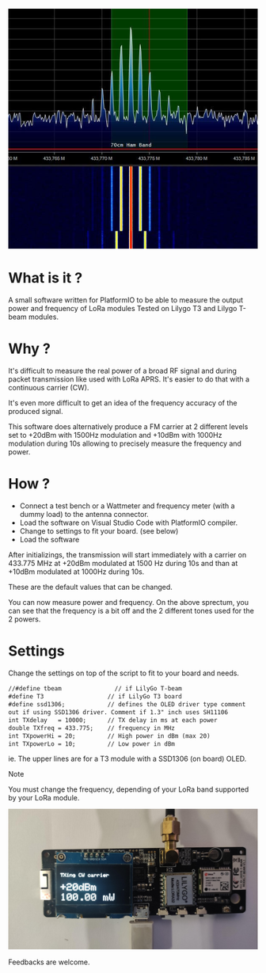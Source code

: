 ![](TX-spectrum.jpg)

# What is it ?
A small software written for PlatformIO to be able to measure the output power and frequency of LoRa modules
Tested on Lilygo T3 and Lilygo T-beam modules.

# Why ?
It's difficult to measure the real power of a broad RF signal and during packet transmission like used with LoRa APRS. It's easier to do that with a continuous carrier (CW).

It's even more difficult to get an idea of the frequency accuracy of the produced signal.

This software does alternatively produce a FM carrier at 2 different levels set to +20dBm with 1500Hz modulation and +10dBm with 1000Hz modulation during 10s allowing to precisely measure the frequency and power.

# How ?
- Connect a test bench or a Wattmeter and frequency meter (with a dummy load) to the antenna connector.
- Load the software on Visual Studio Code with PlatformIO compiler.
- Change to settings to fit your board. (see below)
- Load the software
 
After initializings, the transmission will start immediately with a carrier on 433.775 MHz at +20dBm modulated at 1500 Hz during 10s and than at +10dBm modulated at 1000Hz during 10s.

These are the default values that can be changed.

You can now measure power and frequency. On the above sprectum, you can see that the frequency is a bit off and the 2 different tones used for the 2 powers.

# Settings
Change the settings on top of the script to fit to your board and needs.

    //#define tbeam               // if LilyGo T-beam
    #define T3                  // if LilyGo T3 board
    #define ssd1306;            // defines the OLED driver type comment out if using SSD1306 driver. Comment if 1.3" inch uses SH11106
    int TXdelay   = 10000;      // TX delay in ms at each power
    double TXfreq = 433.775;    // frequency in MHz
    int TXpowerHi = 20;         // High power in dBm (max 20)
    int TXpowerLo = 10;         // Low power in dBm

ie. The upper lines are for a T3 module with a SSD1306 (on board) OLED.
    
> [!NOTE]
You must change the frequency, depending of your LoRa band supported by your LoRa module.

![](TXpower_screen.jpg)

Feedbacks are welcome.  
